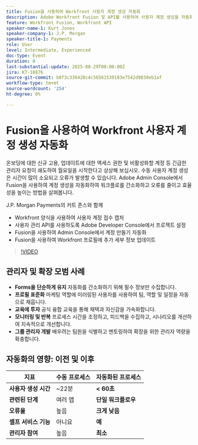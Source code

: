 ```yaml
---
title: Fusion을 사용하여 Workfront 사용자 계정 생성 자동화
description: Adobe Workfront Fusion 및 API를 사용하여 사용자 계정 생성을 자동화하고 설정 시간을 22분에서 60초 미만으로 단축하며 효율성을 높이는 방법에 대해 알아봅니다.
feature: Workfront Fusion, Workfront API
speaker-name-1: Kurt Jones
speaker-company-1: J.P. Morgan
speaker-title-1: Payments
role: User
level: Intermediate, Experienced
doc-type: Event
duration: 0
last-substantial-update: 2025-08-29T00:00:00Z
jira: KT-18876
source-git-commit: b8f3c336420c4c56561539183e7542d9830eb1af
workflow-type: tm+mt
source-wordcount: '254'
ht-degree: 0%

---
```



# Fusion을 사용하여 Workfront 사용자 계정 생성 자동화

온보딩에 대한 신규 고용, 업데이트에 대한 액세스 권한 및 비활성화할 계정 등 긴급한 관리자 요청이 쇄도하여 월요일을 시작한다고 상상해 보십시오. 수동 사용자 계정 생성은 시간이 많이 소요되고 오류가 발생할 수 있습니다. Adobe Admin Console에서 Fusion을 사용하여 계정 생성을 자동화하여 워크플로를 간소화하고 오류를 줄이고 효율성을 높이는 방법을 살펴봅니다.

J.P. Morgan Payments의 커트 존스와 함께

* Workfront 양식을 사용하여 사용자 계정 접수 캡처
* 사용자 관리 API를 사용하도록 Adobe Developer Console에서 프로젝트 설정
* Fusion을 사용하여 Admin Console에서 계정 만들기 자동화
* Fusion을 사용하여 Workfront 프로필에 추가 세부 정보 업데이트

>[!VIDEO](https://video.tv.adobe.com/v/3471496/?learn=on&enablevpops)

## 관리자 및 확장 모범 사례

* **Forms을 단순하게 유지** 자동화를 간소화하기 위해 필수 정보만 수집합니다.
* **프로필 표준화** 마케팅 역할에 미러링된 사용자를 사용하여 팀, 역할 및 일정을 자동으로 채웁니다.
* **교육에 투자** 공식 융합 교육을 통해 채택과 자신감을 가속화합니다.
* **모니터링 및 반복** 프로세스 시간을 조정하고, 피드백을 수집하고, 시나리오를 개선하여 지속적으로 개선합니다.
* **그룹 관리자 개발** 배우려는 팀원을 식별하고 멘토링하여 확장을 위한 관리자 역량을 확충합니다.

## 자동화의 영향: 이전 및 이후

| **지표** | **수동 프로세스** | **자동화된 프로세스** |
|-------------------------------|--------------------|-------------------------|
| **사용자 생성 시간** | ~22분 | **&lt; 60초** |
| **관련된 단계** | 여러 앱 | **단일 워크플로우** |
| **오류율** | 높음 | **크게 낮음** |
| **셀프 서비스 기능** | 아니요 | **예** |
| **관리자 참여** | 높음 | **최소** |